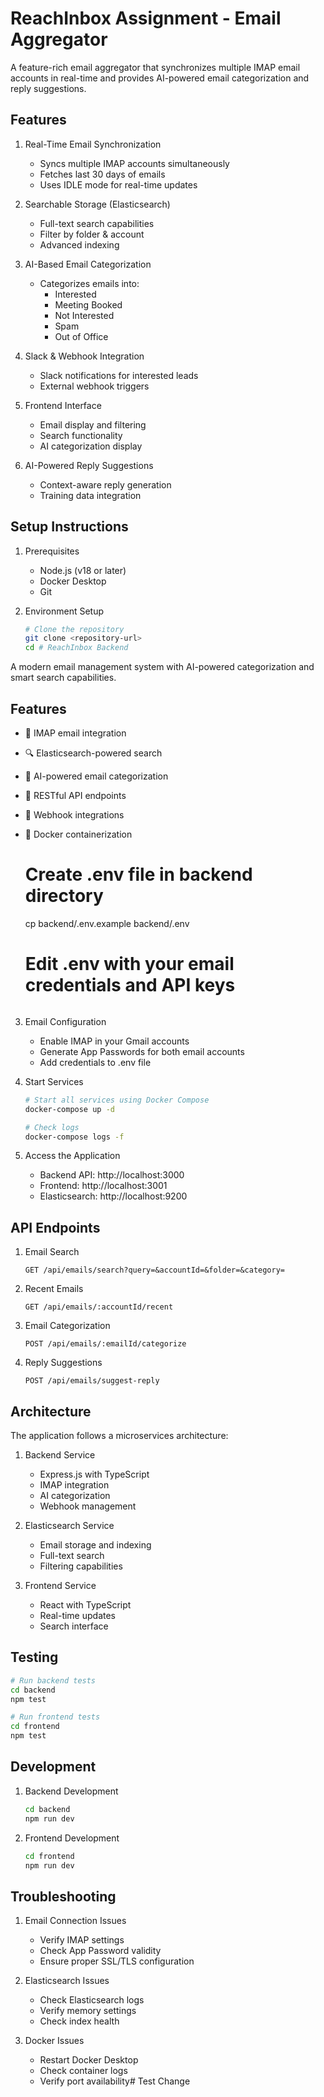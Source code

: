 # ReachInbox Assignment - Email Aggregator

A feature-rich email aggregator that synchronizes multiple IMAP email accounts in real-time and provides AI-powered email categorization and reply suggestions.

## Features

1. Real-Time Email Synchronization
   - Syncs multiple IMAP accounts simultaneously
   - Fetches last 30 days of emails
   - Uses IDLE mode for real-time updates

2. Searchable Storage (Elasticsearch)
   - Full-text search capabilities
   - Filter by folder & account
   - Advanced indexing

3. AI-Based Email Categorization
   - Categorizes emails into:
     - Interested
     - Meeting Booked
     - Not Interested
     - Spam
     - Out of Office

4. Slack & Webhook Integration
   - Slack notifications for interested leads
   - External webhook triggers

5. Frontend Interface
   - Email display and filtering
   - Search functionality
   - AI categorization display

6. AI-Powered Reply Suggestions
   - Context-aware reply generation
   - Training data integration

## Setup Instructions

1. Prerequisites
   - Node.js (v18 or later)
   - Docker Desktop
   - Git

2. Environment Setup
   ```bash
   # Clone the repository
   git clone <repository-url>
   cd # ReachInbox Backend

A modern email management system with AI-powered categorization and smart search capabilities.

## Features

- 📧 IMAP email integration
- 🔍 Elasticsearch-powered search
- 🤖 AI-powered email categorization
- 📱 RESTful API endpoints
- 🔗 Webhook integrations
- 🐳 Docker containerization

   # Create .env file in backend directory
   cp backend/.env.example backend/.env
   # Edit .env with your email credentials and API keys
   ```

3. Email Configuration
   - Enable IMAP in your Gmail accounts
   - Generate App Passwords for both email accounts
   - Add credentials to .env file

4. Start Services
   ```bash
   # Start all services using Docker Compose
   docker-compose up -d

   # Check logs
   docker-compose logs -f
   ```

5. Access the Application
   - Backend API: http://localhost:3000
   - Frontend: http://localhost:3001
   - Elasticsearch: http://localhost:9200

## API Endpoints

1. Email Search
   ```
   GET /api/emails/search?query=&accountId=&folder=&category=
   ```

2. Recent Emails
   ```
   GET /api/emails/:accountId/recent
   ```

3. Email Categorization
   ```
   POST /api/emails/:emailId/categorize
   ```

4. Reply Suggestions
   ```
   POST /api/emails/suggest-reply
   ```

## Architecture

The application follows a microservices architecture:

1. Backend Service
   - Express.js with TypeScript
   - IMAP integration
   - AI categorization
   - Webhook management

2. Elasticsearch Service
   - Email storage and indexing
   - Full-text search
   - Filtering capabilities

3. Frontend Service
   - React with TypeScript
   - Real-time updates
   - Search interface

## Testing

```bash
# Run backend tests
cd backend
npm test

# Run frontend tests
cd frontend
npm test
```

## Development

1. Backend Development
   ```bash
   cd backend
   npm run dev
   ```

2. Frontend Development
   ```bash
   cd frontend
   npm run dev
   ```

## Troubleshooting

1. Email Connection Issues
   - Verify IMAP settings
   - Check App Password validity
   - Ensure proper SSL/TLS configuration

2. Elasticsearch Issues
   - Check Elasticsearch logs
   - Verify memory settings
   - Check index health

3. Docker Issues
   - Restart Docker Desktop
   - Check container logs
   - Verify port availability#   T e s t   C h a n g e  
 